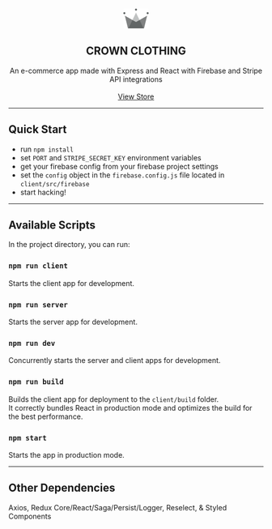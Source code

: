 <br />
<p align="center">
    <a href="https://royal-clothing.herokuapp.com/" target="_blank">
        <img src="https://raw.githubusercontent.com/alevfalse/crown-clothing/master/client/src/assets/crown.png" alt="crown" />
    </a><br/>
</p>
<h2 align="center">CROWN CLOTHING</h1>
<p align="center">
    An e-commerce app made with Express and React with Firebase and Stripe API integrations
    <br/>
    <br/>
    <a  class="store-link" href="https://royal-clothing.herokuapp.com/" target="_blank">
        View Store
    </a>
</p>

--- 

## Quick Start

- run `npm install`
- set `PORT` and `STRIPE_SECRET_KEY` environment variables
- get your firebase config from your firebase project settings
- set the `config` object in the `firebase.config.js` file located in `client/src/firebase`
- start hacking!

--- 

## Available Scripts

In the project directory, you can run:

### `npm run client`

Starts the client app for development.

### `npm run server`

Starts the server app for development.

### `npm run dev`

Concurrently starts the server and client apps for development.

### `npm run build`

Builds the client app for deployment to the `client/build` folder.<br />
It correctly bundles React in production mode and optimizes the build for the best performance.

### `npm start`

Starts the app in production mode.<br />

---

## Other Dependencies

Axios, Redux Core/React/Saga/Persist/Logger, Reselect, & Styled Components
